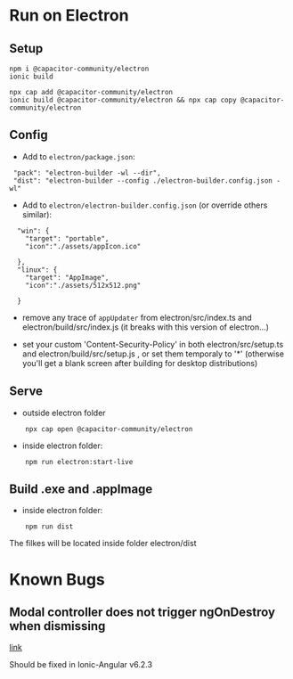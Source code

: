 # Run on Electron

## Setup
```
npm i @capacitor-community/electron
ionic build

npx cap add @capacitor-community/electron
ionic build @capacitor-community/electron && npx cap copy @capacitor-community/electron
```

## Config
- Add to `electron/package.json`:
```
 "pack": "electron-builder -wl --dir",
 "dist": "electron-builder --config ./electron-builder.config.json -wl"
```

- Add to  `electron/electron-builder.config.json` (or override others similar):
```
  "win": {
    "target": "portable",
    "icon":"./assets/appIcon.ico"

  },
  "linux": {
    "target": "AppImage",
    "icon":"./assets/512x512.png"

  }
```
- remove any trace of  `appUpdater` from electron/src/index.ts and electron/build/src/index.js (it breaks with this version of electron...)

- set your custom 'Content-Security-Policy' in both electron/src/setup.ts and electron/build/src/setup.js , or set them temporaly to '*' (otherwise you'll get a blank screen after building for desktop distributions)


## Serve
- outside electron folder
```
    npx cap open @capacitor-community/electron
```

- inside electron folder:
```
    npm run electron:start-live
```
## Build .exe and .appImage
- inside electron folder:
```
    npm run dist
```
The filkes will be located inside folder electron/dist

# Known Bugs

## Modal controller does not trigger ngOnDestroy when dismissing
[link](https://github.com/ionic-team/ionic-framework/issues/24460)

Should be fixed in Ionic-Angular v6.2.3